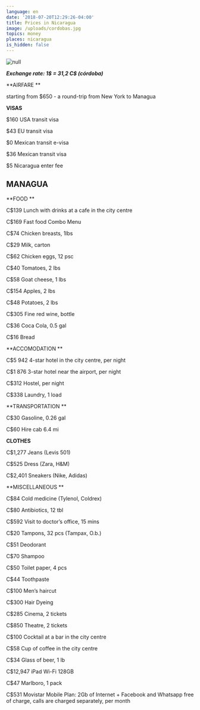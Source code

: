 ```yaml
---
language: en
date: '2018-07-20T12:29:26-04:00'
title: Prices in Nicaragua
image: /uploads/cordobas.jpg
topics: money
places: nicaragua
is_hidden: false
---
```

![null](/uploads/cordobas.jpg)

**_Exchange rate: 1$ = 31,2 C$ (córdoba)_**

**AIRFARE
**

starting from $650 - a round-trip from New York to Managua

**VISAS**



$160 USA transit visa

$43 EU transit visa

$0 Mexican transit e-visa

$36 Mexican transit visa



$5 Nicaragua enter fee

## MANAGUA

**FOOD
**

C$139 Lunch with drinks at a cafe in the city cen­tre

C$169 Fast food Combo Menu

C$74 Chicken breasts, 1lbs

C$29 Milk, car­ton

C$62 Chicken eggs, 12 psc

C$40 Toma­toes, 2 lbs

C$58 Goat cheese, 1 lbs

C$154 Ap­ples, 2 lbs

C$48 Pota­toes, 2 lbs

C$305 Fine red wine, bot­tle

C$36 Coca Cola, 0.5 gal

C$16 Bread

**ACCOMODATION
**

C$5 942 4-star ho­tel in the city cen­tre, per night

C$1 876 3-star ho­tel near the air­port, per night

C$312 Hos­tel, per night

C$338 Laun­dry, 1 load

**TRANSPORTATION
**

C$30 Gaso­line, 0.26 gal

C$60 Hire cab 6.4 mi

**CLOTHES**

C$1,277 Jeans (Levis 501)

C$525 Dress (Zara, H&M)

C$2,401 Sneak­ers (Nike, Adi­das)

**MIS­CEL­LA­NEOUS
**

C$84 Cold med­i­cine (Tylenol, Col­drex)

C$80 An­tibi­otics, 12 tbl

C$592 Visit to doc­tor’s of­fice, 15 mins

C$20 Tam­pons, 32 pcs (Tam­pax, O.b.)

C$51 De­odor­ant

C$70 Sham­poo

C$50 Toi­let pa­per, 4 pcs

C$44 Tooth­paste

C$100 Men’s hair­cut

C$300 Hair Dye­ing

C$285 Cin­ema, 2 tick­ets

C$850 The­atre, 2 tick­ets

C$100 Cock­tail at a bar in the city cen­tre

C$58 Cup of cof­fee in the city cen­tre

C$34 Glass of beer, 1 lb

C$12,947 iPad Wi-Fi 128GB

C$47 Marl­boro, 1 pack

C$531 Movistar Mobile Plan: 2Gb of In­ter­net + Face­book and What­sapp free of charge, calls are charged sep­a­rately, per month

